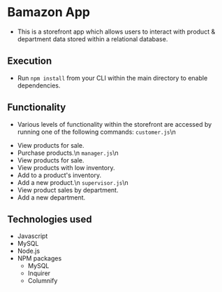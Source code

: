 # Bamazon App
* This is a storefront app which allows users to interact with product & department data stored within a relational database.

## Execution
* Run `npm install` from your CLI within the main directory to enable dependencies.

## Functionality
* Various levels of functionality within the storefront are accessed by running one of the following commands:
`customer.js`\n
- View products for sale.
- Purchase products.\n
`manager.js`\n
- View products for sale.
- View products with low inventory.
- Add to a product's inventory.
- Add a new product.\n
`supervisor.js`\n
- View product sales by department.
- Add a new department.


## Technologies used
* Javascript
* MySQL
* Node.js
* NPM packages 
  - MySQL
  - Inquirer
  - Columnify
  